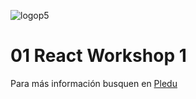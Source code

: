 ![logop5](https://p5-hall-of-fame.s3.amazonaws.com/p5logo.png)

# 01 React Workshop 1

Para más información busquen en [Pledu](https://pledu.plataforma5.la/modules/e69c77f7-9fae-4c68-81e3-c299c6977abf)






